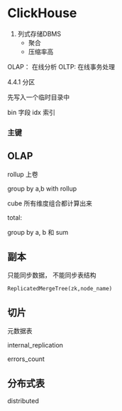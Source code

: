 # ClickHouse

1. 列式存储DBMS
    - 聚合
    - 压缩率高
    
OLAP： 在线分析 
OLTP: 在线事务处理





4.4.1 分区


先写入一个临时目录中

bin 字段
idx 索引

### 主键




## OLAP 

rollup 上卷

group by  a,b with rollup 


cube
所有维度组合都计算出来


total:

group by a, b  和 sum 


## 副本

只能同步数据， 不能同步表结构


```shell
ReplicatedMergeTree(zk,node_name)
```


## 切片

元数据表 

internal_replication 


errors_count 


## 分布式表
distributed 
